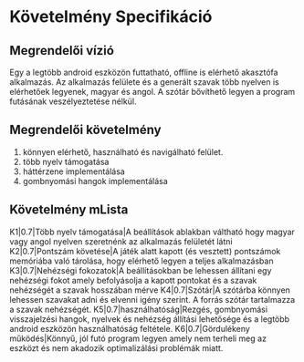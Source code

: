 # Követelmény Specifikáció

## Megrendelői vízió
Egy a legtöbb android eszközön futtatható, offline is elérhető akasztófa alkalmazás. Az alkalmazás felülete és a generált szavak több nyelven is elérhetőek legyenek, magyar és angol. A szótár bővíthető legyen a program futásának veszélyeztetése nélkül.

## Megrendelői követelmény
1. könnyen elérhető, használható és navigálható felület.
2. több nyelv támogatása
3. háttérzene implementálása
4. gombnyomási hangok implementálása


## Követelmény mLista

K1|0.7|Több nyelv támogatása|A beállítások ablakban váltható hogy magyar vagy angol nyelven szeretnénk az alkalmazás felületét látni
K2|0.7|Pontszám követése|A játék alatt kapott (és vesztett) pontszámok memóriába való tárolása, hogy elérhető legyen a teljes alkalmazásban
K3|0.7|Nehézségi fokozatok|A beállításokban be lehessen állítani egy nehézségi fokot amely befolyásolja a kapott pontokat és a szavak nehézségét a szavak hosszában mérve
K4|0.7|Szótár|A szótárba könnyen lehessen szavakat adni és elvenni igény szerint. A forrás szótár tartalmazza a szavak nehézségét.
K5|0.7|használhatóság|Rezgés, gombnyomási visszajelzési hangok, nyelvek és nehézség állítási lehetősége és a legtöbb android eszközön használhatóság feltétele.
K6|0.7|Gördulékeny működés|Könnyű, jól futó program legyen amely nem terheli meg az eszközt és nem akadozik optimalizálási problémák miatt.
